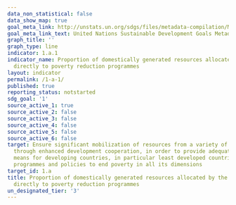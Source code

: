```yaml
---
data_non_statistical: false
data_show_map: true
goal_meta_link: http://unstats.un.org/sdgs/files/metadata-compilation/Metadata-Goal-1.pdf
goal_meta_link_text: United Nations Sustainable Development Goals Metadata (pdf 894kB)
graph_title: ''
graph_type: line
indicator: 1.a.1
indicator_name: Proportion of domestically generated resources allocated by the government
  directly to poverty reduction programmes
layout: indicator
permalink: /1-a-1/
published: true
reporting_status: notstarted
sdg_goal: '1'
source_active_1: true
source_active_2: false
source_active_3: false
source_active_4: false
source_active_5: false
source_active_6: false
target: Ensure significant mobilization of resources from a variety of sources, including
  through enhanced development cooperation, in order to provide adequate and predictable
  means for developing countries, in particular least developed countries, to implement
  programmes and policies to end poverty in all its dimensions
target_id: 1.a
title: Proportion of domestically generated resources allocated by the government
  directly to poverty reduction programmes
un_designated_tier: '3'
---
```

